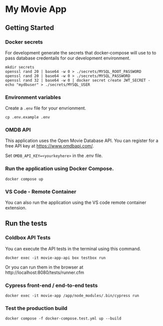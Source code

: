# My Movie App

## Getting Started

### Docker secrets

For development generate the secrets that docker-compose will use to to pass database credentails for our development environment.

```
mkdir secrets
openssl rand 20 | base64 -w 0 > ./secrets/MYSQL_ROOT_PASSWORD
openssl rand 20 | base64 -w 0 > ./secrets/MYSQL_PASSWORD
openssl rand 32 | base64 -w 0 | docker secret create JWT_SECRET -
echo "mydbuser" > ./secrets/MYSQL_USER
```

### Environment variables

Create a `.env` file for your envrionment.

```
cp .env.example .env
```

### OMDB API

This application uses the Open Movie Database API. You can register for a free API key at https://www.omdbapi.com/.

Set `OMDB_API_KEY=<yourkeyhere>` in the .env file.

### Run the application using Docker Compose.

```
docker compose up
```

### VS Code - Remote Container

You can also run the application using the VS code remote container extension. 

## Run the tests

### Coldbox API Tests

You can execute the API tests in the terminal using this command.

```
docker exec -it movie-app-api box testbox run
```

Or you can run them in the browser at http://localhost:8080/tests/runner.cfm

### Cypress front-end / end-to-end tests

```
docker exec -it movie-app /app/node_modules/.bin/cypress run 
```

### Test the production build

```
docker compose -f docker-compose.test.yml up --build
```